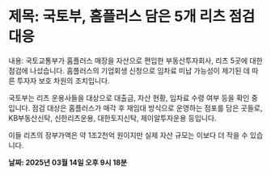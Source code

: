 # **제목: 국토부, 홈플러스 담은 5개 리츠 점검 대응**

  내용: 국토교통부가 홈플러스 매장을 자산으로 편입한 부동산투자회사, 리츠 5곳에 대한 점검에 나섰습니다. 홈플러스의 기업회생 신청으로 임차료 미납 가능성이 제기된 데 따른 투자자 보호 차원의 조치입니다.

국토부는 리츠 운용사들을 대상으로 대출금, 자산 현황, 임차료 수령 여부 등을 확인 중입니다. 점검 대상은 홈플러스가 매각 후 재임대 방식으로 운영하는 점포를 담은 곳들로, KB부동산신탁, 신한리츠운용, 대한토지신탁, 제이알투자운용 등입니다.

이들 리츠의 장부가액은 약 1조2천억 원이지만 실제 자산 규모는 이보다 더 작을 수 있습니다.

  **날짜: 2025년 03월 14일 오후 9시 18분**